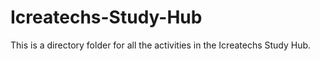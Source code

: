 # Icreatechs-Study-Hub

This is a directory folder for all the activities in the Icreatechs Study Hub.
